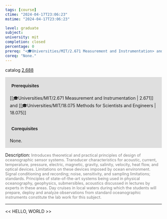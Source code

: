 ```yaml
---
tags: [course]
ctime: "2024-04-17T23:06:23"
mstime: "2024-04-17T23:06:23"

level: graduate
subject: 
university: mit
completion: closed
percentage: 0
prereq: "<🎓Universities/MIT/2.671 Measurement and Instrumentation> and <🎓Universities/MIT/18.075 Methods for Scientists and Engineers>"
coreq: "None."
---
```


catalog [2.688](http://student.mit.edu/catalog/m2b.html#2.688)

<span style="display: block; padding: 15px; background-color: rgb(100, 100, 100, 0.2);"><font id="m_prereq1911_0" style="display: block; font-family: Arial, sans-serif; font-weight: bold; padding: 5px">Prerequisites</font><br><span id="prereq1911_0">[[🎓Universities/MIT/2.671 Measurement and Instrumentation | 2.671]] and [[🎓Universities/MIT/18.075 Methods for Scientists and Engineers | 18.075]]</span></span>
<span style="display: block; padding: 15px; background-color: rgb(100, 100, 100, 0.2);"><font id="m_coreq1911_0" style="display: block; font-family: Arial, sans-serif; font-weight: bold; padding: 5px">Corequisites</font><br><span id="coreq1911_0">None.</span></span>

<font style="">Description:</font>
<font style="color: grey; font-size: 0.8rem;">Introduces theoretical and practical principles of design of oceanographic sensor systems. Transducer characteristics for acoustic, current, temperature, pressure, electric, magnetic, gravity, salinity, velocity, heat flow, and optical devices. Limitations on these devices imposed by ocean environment. Signal conditioning and recording; noise, sensitivity, and sampling limitations; standards. Principles of state-of-the-art systems being used in physical oceanography, geophysics, submersibles, acoustics discussed in lectures by experts in these areas. Day cruises in local waters during which the students will prepare, deploy and analyze observations from standard oceanographic instruments constitute the lab work for this subject.</font>



---

<< HELLO, WORLD >>
